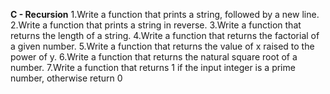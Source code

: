 **C - Recursion**
1.Write a function that prints a string, followed by a new line.
2.Write a function that prints a string in reverse.
3.Write a function that returns the length of a string.
4.Write a function that returns the factorial of a given number.
5.Write a function that returns the value of x raised to the power of y.
6.Write a function that returns the natural square root of a number.
7.Write a function that returns 1 if the input integer is a prime number, otherwise return 0
